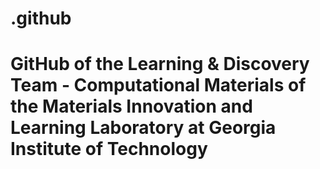 # .github
# GitHub of the Learning & Discovery Team - Computational Materials of the Materials Innovation and Learning Laboratory at Georgia Institute of Technology
